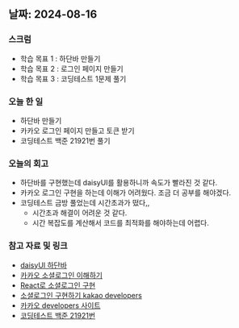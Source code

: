 ## 날짜: 2024-08-16

### 스크럼
- 학습 목표 1 : 하단바 만들기
- 학습 목표 2 : 로그인 페이지 만들기
- 학습 목표 3 : 코딩테스트 1문제 풀기

### 오늘 한 일
- 하단바 만들기
- 카카오 로그인 페이지 만들고 토큰 받기
- 코딩테스트 백준 21921번 풀기
 
### 오늘의 회고
- 하단바를 구현했는데 daisyUI를 활용하니까 속도가 빨라진 것 같다.
- 카카오 로그인 구현을 하는데 이해가 어려웠다. 조금 더 공부를 해야겠다.
- 코딩테스트 금방 풀었는데 시간초과가 떴다,,
  * 시간초과 해결이 어려운 것 같다.
  * 시간 복잡도를 계산해서 코드를 최적화를 해야하는데 어렵다.

### 참고 자료 및 링크
- [daisyUI 하단바](https://daisyui.com/components/bottom-navigation/)
- [카카오 소셜로그인 이해하기](https://velog.io/@pakxe/React-%EC%A0%95%EB%A7%90-%EC%89%BD%EB%8B%A4-%EC%B9%B4%EC%B9%B4%EC%98%A4-%EC%86%8C%EC%85%9C-%EB%A1%9C%EA%B7%B8%EC%9D%B8-%ED%94%84%EB%A1%A0%ED%8A%B8%EC%97%90%EC%84%9C-%EC%9D%B4%ED%95%B4%ED%95%98%EA%B3%A0-%EA%B5%AC%ED%98%84%ED%95%98%EA%B8%B0)
- [React로 소셜로그인 구현](https://cowboysj.tistory.com/15)
- [소셜로그인 구현하기 kakao developers](https://stack94.tistory.com/entry/React-%EC%B9%B4%EC%B9%B4%EC%98%A4Kakao-%EB%A1%9C%EA%B7%B8%EC%9D%B8-%EA%B5%AC%ED%98%84%ED%95%B4%EB%B3%B4%EA%B8%B0#google_vignette)
- [카카오 developers 사이트](https://developers.kakao.com/)
- [코딩테스트 백준 21921번](https://www.acmicpc.net/problem/21921)
